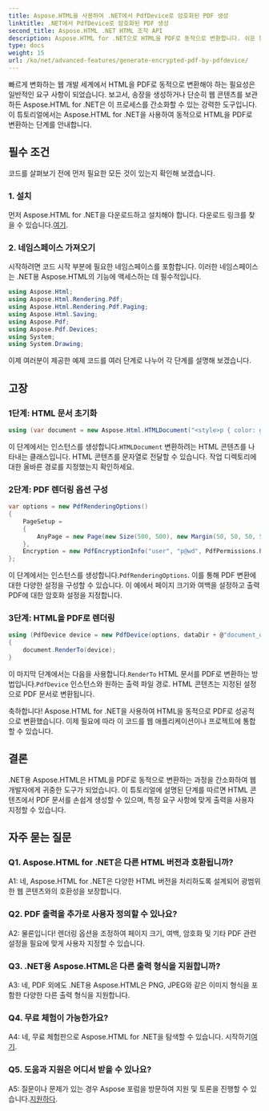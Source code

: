 ```yaml
---
title: Aspose.HTML을 사용하여 .NET에서 PdfDevice로 암호화된 PDF 생성
linktitle: .NET에서 PdfDevice로 암호화된 PDF 생성
second_title: Aspose.HTML .NET HTML 조작 API
description: Aspose.HTML for .NET으로 HTML을 PDF로 동적으로 변환합니다. 쉬운 통합, 사용자 정의 가능한 옵션, 강력한 성능.
type: docs
weight: 15
url: /ko/net/advanced-features/generate-encrypted-pdf-by-pdfdevice/
---
```


빠르게 변화하는 웹 개발 세계에서 HTML을 PDF로 동적으로 변환해야 하는 필요성은 일반적인 요구 사항이 되었습니다. 보고서, 송장을 생성하거나 단순히 웹 콘텐츠를 보관하든 Aspose.HTML for .NET은 이 프로세스를 간소화할 수 있는 강력한 도구입니다. 이 튜토리얼에서는 Aspose.HTML for .NET을 사용하여 동적으로 HTML을 PDF로 변환하는 단계를 안내합니다.

## 필수 조건

코드를 살펴보기 전에 먼저 필요한 모든 것이 있는지 확인해 보겠습니다.

### 1. 설치

 먼저 Aspose.HTML for .NET을 다운로드하고 설치해야 합니다. 다운로드 링크를 찾을 수 있습니다.[여기](https://releases.aspose.com/html/net/).

### 2. 네임스페이스 가져오기

시작하려면 코드 시작 부분에 필요한 네임스페이스를 포함합니다. 이러한 네임스페이스는 .NET용 Aspose.HTML의 기능에 액세스하는 데 필수적입니다.

```csharp
using Aspose.Html;
using Aspose.Html.Rendering.Pdf;
using Aspose.Html.Rendering.Pdf.Paging;
using Aspose.Html.Saving;
using Aspose.Pdf;
using Aspose.Pdf.Devices;
using System;
using System.Drawing;
```

이제 여러분이 제공한 예제 코드를 여러 단계로 나누어 각 단계를 설명해 보겠습니다.

## 고장

### 1단계: HTML 문서 초기화

```csharp
using (var document = new Aspose.Html.HTMLDocument("<style>p { color: green; }</style><p>my first paragraph</p>", @"c:\work\"))
```

 이 단계에서는 인스턴스를 생성합니다.`HTMLDocument` 변환하려는 HTML 콘텐츠를 나타내는 클래스입니다. HTML 콘텐츠를 문자열로 전달할 수 있습니다. 작업 디렉토리에 대한 올바른 경로를 지정했는지 확인하세요.

### 2단계: PDF 렌더링 옵션 구성

```csharp
var options = new PdfRenderingOptions()
{
    PageSetup =
    {
        AnyPage = new Page(new Size(500, 500), new Margin(50, 50, 50, 50))
    },
    Encryption = new PdfEncryptionInfo("user", "p@wd", PdfPermissions.PrintDocument, PdfEncryptionAlgorithm.RC4_128)
};
```

 이 단계에서는 인스턴스를 생성합니다.`PdfRenderingOptions`. 이를 통해 PDF 변환에 대한 다양한 설정을 구성할 수 있습니다. 이 예에서 페이지 크기와 여백을 설정하고 출력 PDF에 대한 암호화 설정을 지정합니다.

### 3단계: HTML을 PDF로 렌더링

```csharp
using (PdfDevice device = new PdfDevice(options, dataDir + @"document_out.pdf"))
{
    document.RenderTo(device);
}
```

 이 마지막 단계에서는 다음을 사용합니다.`RenderTo` HTML 문서를 PDF로 변환하는 방법입니다.`PdfDevice` 인스턴스와 원하는 출력 파일 경로. HTML 콘텐츠는 지정된 설정으로 PDF 문서로 변환됩니다.

축하합니다! Aspose.HTML for .NET을 사용하여 HTML을 동적으로 PDF로 성공적으로 변환했습니다. 이제 필요에 따라 이 코드를 웹 애플리케이션이나 프로젝트에 통합할 수 있습니다.

## 결론

.NET용 Aspose.HTML은 HTML을 PDF로 동적으로 변환하는 과정을 간소화하여 웹 개발자에게 귀중한 도구가 되었습니다. 이 튜토리얼에 설명된 단계를 따르면 HTML 콘텐츠에서 PDF 문서를 손쉽게 생성할 수 있으며, 특정 요구 사항에 맞게 출력을 사용자 지정할 수 있습니다.

## 자주 묻는 질문

### Q1. Aspose.HTML for .NET은 다른 HTML 버전과 호환됩니까?

A1: 네, Aspose.HTML for .NET은 다양한 HTML 버전을 처리하도록 설계되어 광범위한 웹 콘텐츠와의 호환성을 보장합니다.

### Q2. PDF 출력을 추가로 사용자 정의할 수 있나요?

A2: 물론입니다! 렌더링 옵션을 조정하여 페이지 크기, 여백, 암호화 및 기타 PDF 관련 설정을 필요에 맞게 사용자 지정할 수 있습니다.

### Q3. .NET용 Aspose.HTML은 다른 출력 형식을 지원합니까?

A3: 네, PDF 외에도 .NET용 Aspose.HTML은 PNG, JPEG와 같은 이미지 형식을 포함한 다양한 다른 출력 형식을 지원합니다.

### Q4. 무료 체험이 가능한가요?

A4: 네, 무료 체험판으로 Aspose.HTML for .NET을 탐색할 수 있습니다. 시작하기[여기](https://releases.aspose.com/).

### Q5. 도움과 지원은 어디서 받을 수 있나요?

 A5: 질문이나 문제가 있는 경우 Aspose 포럼을 방문하여 지원 및 토론을 진행할 수 있습니다.[지원하다](https://forum.aspose.com/).